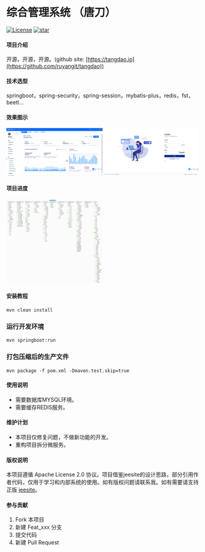 # 综合管理系统 （唐刀）
[![License](https://img.shields.io/badge/license-Apache%202-4EB1BA.svg)](https://www.apache.org/licenses/LICENSE-2.0.html)       [![star](https://gitee.com/ruyangit/tangdao/badge/star.svg?theme=gray)](https://gitee.com/ruyangit/tangdao/stargazers)

#### 项目介绍
开源，开源，开源。(github site: [https://tangdao.io](https://github.com/ruyangit/tangdao)) 

#### 技术选型
springboot，spring-security，spring-session，mybatis-plus，redis，fst，beetl...

#### 效果图示
<img src="doc/images/vb.png" width="50%" /><img src="doc/images/va.png" width="50%" />

#### 项目进度
<img src="doc/images/ta.png" width="50%" />

#### 安装教程
```
mvn clean install
```

### 运行开发环境
```
mvn springboot:run
```

### 打包压缩后的生产文件
```
mvn package -f pom.xml -Dmaven.test.skip=true
```

#### 使用说明

* 需要数据库MYSQL环境。
* 需要缓存REDIS服务。

#### 维护计划

* 本项目仅修复问题，不做新功能的开发。
* 重构项目拆分微服务。

#### 版权说明
本项目遵循 Apache License 2.0 协议。项目借鉴jeesite的设计思路，部分引用作者代码，仅用于学习和内部系统的使用。如有版权问题请联系我。如有需要请支持正版 <a href="https://gitee.com/thinkgem/jeesite4" target="_blank">jeesite</a>。

#### 参与贡献

1. Fork 本项目
2. 新建 Feat_xxx 分支
3. 提交代码
4. 新建 Pull Request
